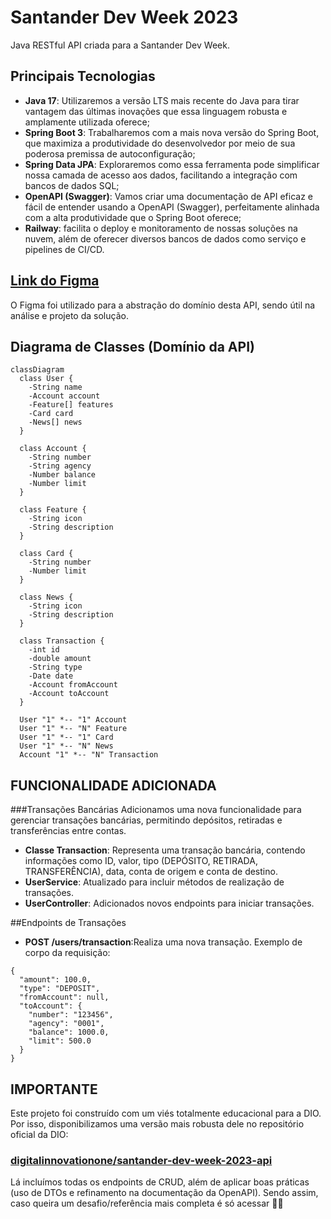 # Santander Dev Week 2023

Java RESTful API criada para a Santander Dev Week.

## Principais Tecnologias
 - **Java 17**: Utilizaremos a versão LTS mais recente do Java para tirar vantagem das últimas inovações que essa linguagem robusta e amplamente utilizada oferece;
 - **Spring Boot 3**: Trabalharemos com a mais nova versão do Spring Boot, que maximiza a produtividade do desenvolvedor por meio de sua poderosa premissa de autoconfiguração;
 - **Spring Data JPA**: Exploraremos como essa ferramenta pode simplificar nossa camada de acesso aos dados, facilitando a integração com bancos de dados SQL;
 - **OpenAPI (Swagger)**: Vamos criar uma documentação de API eficaz e fácil de entender usando a OpenAPI (Swagger), perfeitamente alinhada com a alta produtividade que o Spring Boot oferece;
 - **Railway**: facilita o deploy e monitoramento de nossas soluções na nuvem, além de oferecer diversos bancos de dados como serviço e pipelines de CI/CD.

## [Link do Figma](https://www.figma.com/file/0ZsjwjsYlYd3timxqMWlbj/SANTANDER---Projeto-Web%2FMobile?type=design&node-id=1421%3A432&mode=design&t=6dPQuerScEQH0zAn-1)

O Figma foi utilizado para a abstração do domínio desta API, sendo útil na análise e projeto da solução.

## Diagrama de Classes (Domínio da API)

```mermaid
classDiagram
  class User {
    -String name
    -Account account
    -Feature[] features
    -Card card
    -News[] news
  }

  class Account {
    -String number
    -String agency
    -Number balance
    -Number limit
  }

  class Feature {
    -String icon
    -String description
  }

  class Card {
    -String number
    -Number limit
  }

  class News {
    -String icon
    -String description
  }

  class Transaction {
    -int id
    -double amount
    -String type
    -Date date
    -Account fromAccount
    -Account toAccount
  }

  User "1" *-- "1" Account
  User "1" *-- "N" Feature
  User "1" *-- "1" Card
  User "1" *-- "N" News
  Account "1" *-- "N" Transaction
```

## FUNCIONALIDADE ADICIONADA 

###Transações Bancárias
  Adicionamos uma nova funcionalidade para gerenciar transações bancárias, permitindo depósitos, retiradas e transferências entre contas.

  - **Classe Transaction**: Representa uma transação bancária, contendo informações como ID, valor, tipo (DEPÓSITO, RETIRADA, TRANSFERÊNCIA), data, conta de origem e conta de destino.
  - **UserService**: Atualizado para incluir métodos de realização de transações.
  - **UserController**: Adicionados novos endpoints para iniciar transações.


##Endpoints de Transações
- **POST /users/transaction**:Realiza uma nova transação. Exemplo de corpo da requisição:
```mermaid
{
  "amount": 100.0,
  "type": "DEPOSIT",
  "fromAccount": null,
  "toAccount": {
    "number": "123456",
    "agency": "0001",
    "balance": 1000.0,
    "limit": 500.0
  }
}
```

## IMPORTANTE

Este projeto foi construído com um viés totalmente educacional para a DIO. Por isso, disponibilizamos uma versão mais robusta dele no repositório oficial da DIO:

### [digitalinnovationone/santander-dev-week-2023-api](https://github.com/digitalinnovationone/santander-dev-week-2023-api)

Lá incluímos todas os endpoints de CRUD, além de aplicar boas práticas (uso de DTOs e refinamento na documentação da OpenAPI). Sendo assim, caso queira um desafio/referência mais completa é só acessar 👊🤩
